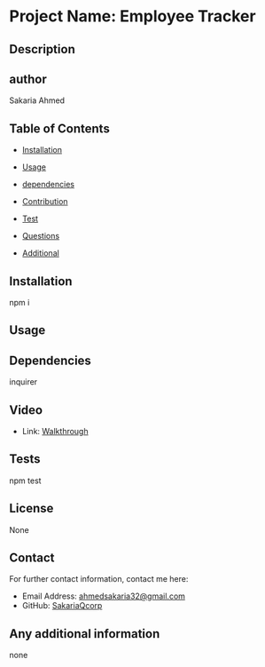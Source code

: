# Project Name: Employee Tracker
 
  ## Description
  
  ## author
  Sakaria Ahmed

  ## Table of Contents
  - [Installation](#installation)
  - [Usage](#usage)
  - [dependencies](#dependencies)
  - [Contribution](#contribution)
  - [Test](#tests)
  
  - [Questions](#Question)
  - [Additional](#additional)

  ## Installation
  npm i
  
  ## Usage

  

  

  ## Dependencies
  inquirer

  ## Video

   * Link: [Walkthrough](https://drive.google.com/file/d/1geS1W9DYM66TrEfVWm3UBy89PKtZTpc5/view)
  
  ## Tests
  npm test
  ## License
  None
  

  ## Contact
  For further contact information, contact me here:
  * Email Address: ahmedsakaria32@gmail.com
  * GitHub: [SakariaQcorp](https://github.com/SakariaQcorp)
  
  ## Any additional information
  none
  

  